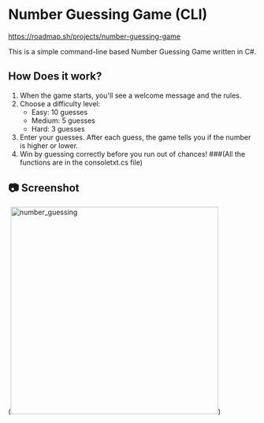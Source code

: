 # Number Guessing Game (CLI)
https://roadmap.sh/projects/number-guessing-game

This is a simple command-line based Number Guessing Game written in C#.  

## How Does it work?

1. When the game starts, you'll see a welcome message and the rules.
2. Choose a difficulty level:
   - Easy: 10 guesses
   - Medium: 5 guesses
   - Hard: 3 guesses
3. Enter your guesses. After each guess, the game tells you if the number is higher or lower.
4. Win by guessing correctly before you run out of chances!
###(All the functions are in the consoletxt.cs file)

## 📷 Screenshot

(<img width="421" alt="number_guessing" src="https://github.com/user-attachments/assets/279ec404-1590-49a3-9c0e-7f5f18197cad" />)
